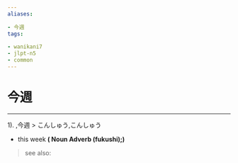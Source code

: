 ```yaml
---
aliases:
    
- 今週
tags:
    
- wanikani7
- jlpt-n5
- common
---
```


# 今週
---
1).
,今週 > こんしゅう,こんしゅう

- this week
**( Noun Adverb (fukushi);)**
> see also: 
            